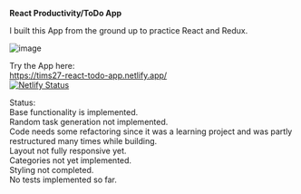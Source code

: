 **React Productivity/ToDo App**

I built this App from the ground up to practice React and Redux.

![image](https://user-images.githubusercontent.com/82032094/160301073-c6dc194f-7667-4b21-8d94-3588f868f4b5.png)

Try the App here:
<br>
https://tims27-react-todo-app.netlify.app/
<br>
[![Netlify Status](https://api.netlify.com/api/v1/badges/734ef51f-618b-4448-a70d-fd915b24404f/deploy-status)](https://app.netlify.com/sites/tims27-react-todo-app/deploys)

Status:
<br>
Base functionality is implemented.<br>
Random task generation not implemented.<br>
Code needs some refactoring since it was a learning project and was partly restructured many times while building.<br>
Layout not fully responsive yet.<br>
Categories not yet implemented.<br>
Styling not completed.<br>
No tests implemented so far.<br>

